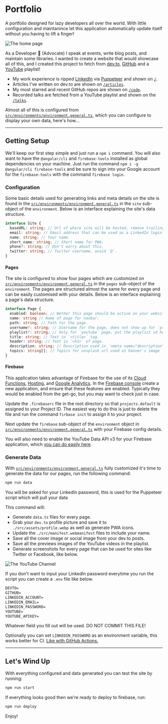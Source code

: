 # Portfolio

A portfolio designed for lazy developers all over the world. With little configuration and maintanince let this application automatically update itself without you having to lift a finger!

![The home page](./src/screenshots/home.png)

As a Developer 🥑 (Advocate) I speak at events, write blog posts, and maintain some libraries. I wanted to create a website that would showcase all of this, and I created this project to fetch from [dev.to](https://dev.to), [GitHub](https://github.com) and a [YouTube](https://youtube.com) playlist!

- My work experience is ripped [LinkedIn](https://linkedin.com) via [Puppeteer](https://pptr.dev/) and shown on [`/`](https://michaelsolati.com).
- Articles I've written on dev.to are shown on [`/articles`](https://michaelsolati.com/articles).
- My most starred and recent GitHub repos are shown on [`/code`](https://michaelsolati.com/code).
- Recorded talks are fetched from a YouTube playlist and shown on the [`/talks`](https://michaelsolati.com/talks).

Almost all of this is configured from [`src/environments/environment.general.ts`](src/environments/environment.general.ts), which you can configure to display your own data, here's how...

---

## Getting Setup

We'll keep our first step simple and just run a `npm i` command. You will also want to have the `@angular/cli` and `firebase-tools` installed as global dependencies on your machine. Just run the command `npm i -g @angular/cli firebase-tools` and be sure to sign into your Google account for the `firebase-tools` with the command `firebase login`.

### Configuration

Some basic details used for generating links and meta details on the site is found in the [`src/environments/environment.general.ts`](src/environments/environment.general.ts) in the `site` sub-object of the `environment`. Below is an interface explaining the site's data structure.

```TypeScript
interface Site {
  baseURL: string; // Url of where site will be hosted, remove trailing `/`.
  email: string; // Email address that can be used as a LinkedIn login.
  name: string; // Your name.
  short_name: string; // Short name for PWA.
  phone?: string; // Don't worry about this.
  twitter: string; // Twitter username, avoid `@`.
}
```

#### Pages

The site is configured to show four pages which are customized on [`src/environments/environment.general.ts`](src/environments/environment.general.ts) in the `pages` sub-object of the `environment`. The pages are structured almost the same for every page and can be easily customised with your details. Below is an interface explaining a page's data structure.

```TypeScript
interface Page {
  enabled: boolean; // Wether this page should be active on your website.
  name: string // Name of page for navbar.
  path: string; // Path for the page.
  username?: string; // Username for the page, does not show up for `youtube` page.
  playlist?: string; // Only for `youtube` page, put the playlist id here.
  title: string; // Text in `<title>` tag.
  header: string; // Text in `<h1>` of page.
  description: string; // Description used in `<meta name="description">` and in page's banner.
  topics: string[]; // Topics for unsplash url used as banner's image
}
```

#### Firebase

This application takes advantage of Firebase for the use of its [Cloud Functions](https://firebase.google.com/products/functions/), [Hosting](https://firebase.google.com/products/hosting), and [Google Analytics](https://firebase.google.com/docs/analytics). In the [Firebase console](https://console.firebase.google.com/) create a new application, and ensure that these features are enabled. Typically they would be enabled from the get-go, but you may want to check just in case.

Update the `.firebaserc` file in the root directory so that `projects.default` is assigned to your Project ID. The easiest way to do this is just to delete the file and run the command `firbase init` to assign it to your project.

Next update the `firebase` sub-object of the `environment` object in [`src/environments/environment.general.ts`](src/environments/environment.general.ts) with your Firebase config details.

You will also need to enable the YouTube Data API v3 for your Firebase application, which [you can do easily here](https://console.developers.google.com/apis/library/youtube.googleapis.com/).

### Generate Data

With [`src/environments/environment.general.ts`](src/environments/environment.general.ts) fully customized it's time to generate the data for our pages, run the following command:

```bash
npm run data
```

You will be asked for your LinkedIn password, this is used for the Puppeteer script which will pull your data

This command will:

- Generate `data.ts` files for every page.
- Grab your `dev.to` profile picture and save it to `./src/assets/profile.webp` as well as generate PWA icons.
- Update the `./src/manifest.webmanifest` files to include your name.
- Save all the cover image or social image from your dev.to posts.
- Save all the previews images of the YouTube videos in the playlist.
- Generate screenshots for every page that can be used for sites like Twitter or Facebook, like below.

![The YouTube Channel](./src/screenshots/youtube.png)

If you don't want to input your LinkedIn password everytime you run the script you can create a `.env` file like below.

```txt
DEVTO=
GITHUB=
LINKEDIN_ACCOUNT=
LINKEDIN_EMAIL=
LINKEDIN_PASSWORD=
YOUTUBE=
YOUTUBE_APIKEY=
```

Whatever field you fill out will be used. DO NOT COMMIT THIS FILE!

Optionally you can set `LINKEDIN_PASSWORD` as an environment variable, this works better for CI. [Like with GitHub Actions.](.github/workflows/firebase-deploy.yml)

---

## Let's Wind Up

With everything configured and data generated you can test the site by running:

```bash
npm run start
```

If everything looks good then we're ready to deploy to firebase, run:

```bash
npm run deploy
```

Enjoy!
